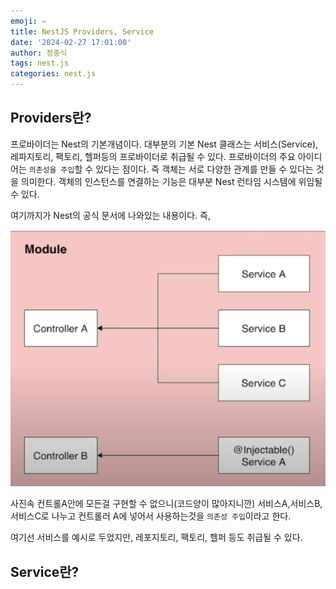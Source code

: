 ```yaml
---
emoji: ✍
title: NestJS Providers, Service
date: '2024-02-27 17:01:00'
author: 정중식
tags: nest.js
categories: nest.js
---
```


## Providers란?

프로바이더는 Nest의 기본개념이다.
대부분의 기본 Nest 클래스는 서비스(Service), 레파지토리, 팩토리, 헬퍼등의 프로바이더로 취급될 수 있다.
프로바이더의 주요 아이디어는 `의존성을 주입`할 수 있다는 점이다.
즉 객체는 서로 다양한 관계를 만들 수 있다는 것을 의미한다.
객체의 인스턴스를 연결하는 기능은 대부분 Nest 런타임 시스템에 위임될 수 있다.

여기까지가 Nest의 공식 문서에 나와있는 내용이다.
즉,

<img src='./Provider.png' />

사진속 컨트롤A안에 모든걸 구현할 수 없으니(코드양이 많아지니깐) 서비스A,서비스B,서비스C로 나누고 컨트롤러 A에 넣어서 사용하는것을 `의존성 주입`이라고 한다.

여기선 서비스를 예시로 두었지만, 레포지토리, 팩토리, 헬퍼 등도 취급될 수 있다.

## Service란?

```toc

```
